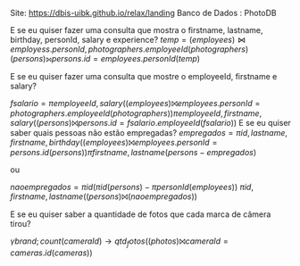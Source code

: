 Site: https://dbis-uibk.github.io/relax/landing
Banco de Dados : PhotoDB

E se eu quiser fazer uma consulta que mostra o firstname, lastname, birthday, personId, salary e experience?
$temp = (employees) \bowtie employess.personId  , photographers.employeeId  (photographers)$$(persons) ⟕ persons.id = employees.personId (temp)$

E se eu quiser fazer uma consulta que mostre o employeeId, firstname e salary?

$fsalario = π employeeId, salary ((employees) ⨝ employees.personId = photographers.employeeId (photographers))$$π  employeeId, firstname, salary ((persons) ⨝ persons.id = fsalario.employeeId (fsalario))$
E se eu quiser saber quais pessoas não estão empregadas?
$empregados = π id, lastname, firstname, birthday((employees)⨝ employees.personId = persons.id (persons))$$π firstname, lastname(persons - empregados)$

ou 

$naoempregados = π id (π id (persons)- π personId (employees))$
$π id, firstname, lastname ((persons) ⨝ (naoempregados))$

E se eu quiser saber a quantidade de fotos que cada marca de câmera tirou?

$γ brand ; count(cameraId)→ qtd_fotos((photos) ⨝ cameraId = cameras.id (cameras))$
